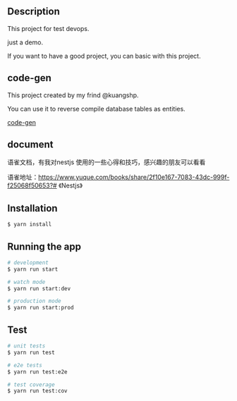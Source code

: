 

## Description

This project for test devops.

just a demo.

If you want to have a good project, you can basic with this project.

## code-gen
This project created by my frind @kuangshp.

You can use it to reverse compile database tables as entities.    

[code-gen](https://github.com/kuangshp/nest-code-generate)



## document

语雀文档，有我对nestjs 使用的一些心得和技巧，感兴趣的朋友可以看看

语雀地址：https://www.yuque.com/books/share/2f10e167-7083-43dc-999f-f25068f50653?# 《Nestjs》
## Installation

```bash
$ yarn install
```

## Running the app

```bash
# development
$ yarn run start

# watch mode
$ yarn run start:dev

# production mode
$ yarn run start:prod
```

## Test

```bash
# unit tests
$ yarn run test

# e2e tests
$ yarn run test:e2e

# test coverage
$ yarn run test:cov
```
